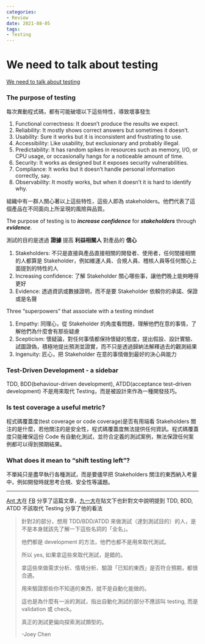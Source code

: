 ```yaml
---
categories:
- Review
date: 2021-08-05
tags:
- Testing
---
```


# We need to talk about testing

[We need to talk about testing](https://dannorth.net/2021/07/26/we-need-to-talk-about-testing/)

### The purpose of testing

每次異動程式碼，都有可能破壞以下這些特性，導致壞事發生

1. Functional correctness: It doesn’t produce the results we expect.
2. Reliability: It mostly shows correct answers but sometimes it doesn’t.
3. Usability: Sure it works but it is inconsistent and frustrating to use.
4. Accessibility: Like usability, but exclusionary and probably illegal.
5. Predictability: It has random spikes in resources such as memory, I/O, or CPU usage, or occasionally hangs for a noticeable amount of time.
6. Security: It works as designed but it exposes security vulnerabilities.
7. Compliance: It works but it doesn’t handle personal information correctly, say.
8. Observability: It mostly works, but when it doesn’t it is hard to identify why.

組織中有一群人關心著以上這些特性，這些人即為 stakeholders。他們代表了這個產品在不同面向上所呈現的風險與品質。

The purpose of testing is to ***increase confidence*** for ***stakeholders*** through ***evidence***.

測試的目的是透過 **證據** 提高 **利益相關人** 對產品的 **信心**

1. Stakeholders: 不只是直接與產品直接相關的開發者、使用者，任何間接相關的人都算是 Stakeholder，例如維運人員、合規人員、稽核人員等任何關心上面提到的特性的人
2. Increasing confidence: 了解 Stakeholder 關心哪些事，讓他們晚上能夠睡得更好
3. Evidence: 透過資訊或數據證明，而不是要 Stakeholder 依賴你的承諾、保證或是名聲

Three “superpowers” that associate with a testing mindset

1. Empathy: 同理心，從 Stakeholder 的角度看問題，理解他們在意的事情，了解他們為什麼會有那些疑慮
2. Scepticism: 懷疑論，對任何事情都保持懷疑的態度，提出假設、設計實驗、試圖證偽，積極地提出預測並證實，而不只是透過歸納法解釋過去的觀測結果
3. Ingenuity: 匠心，把 Stakeholder 在意的事情做到最好的決心與能力

### Test-Driven Development - a sidebar

TDD, BDD(behaviour-driven development), ATDD(acceptance test–driven development) 不是用來取代 Testing，而是被設計來作為一種開發技巧。

### Is test coverage a useful metric?

程式碼覆蓋度(test coverage or code coverage)是否有用端看 Stakeholders 關注的是什麼，若他關注的是安全性，程式碼覆蓋度無法提供任何資訊。程式碼覆蓋度只能確保這份 Code 有自動化測試，並符合定義的測試案例，無法保證任何案例都可以得到預期結果。

### What does it mean to “shift testing left”?

不單純只是盡早執行各種測試，而是要儘早把 Stakeholders 關注的東西納入考量中，例如開發時就思考合規、安全性等議題。

---

[Ant 大](https://www.facebook.com/yftzeng.tw)在 [FB](https://www.facebook.com/yftzeng.tw/posts/10216065373106529) 分享了這篇文章，[九一大](https://www.facebook.com/hatelove)在貼文下也針對文中說明提到 TDD, BDD, ATDD 不該取代 Testing 分享了他的看法

>針對2的部分，想用 TDD/BDD/ATDD 來做測試（達到測試目的）的人，是不是本身就該先了解一下這些名詞的「全名」。
>
>他們都是 development 的方法，他們也都不是用來取代測試。
>
>所以 yes, 如果拿這些來取代測試，是錯的。
>
>拿這些來做需求分析、情境分析、驗證「已知的東西」是否符合預期，都很合適。
>
>用來驗證那些你不知道的東西，就不是自動化能做的。
>
>這也是為什麼有一派的測試，指出自動化測試的部分不應該叫 testing, 而是 validation 或 check。
>
>真正的測試更偏向探索測試類型的。
>
>-Joey Chen
